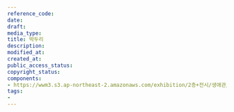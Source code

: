 ```yaml
---
reference_code: 
date: 
draft: 
media_type: 
title: 박두리
description: 
modified_at: 
created_at: 
public_access_status: 
copyright_status: 
components:
- https://wwm3.s3.ap-northeast-2.amazonaws.com/exhibition/2층+전시/생애관/할머니들/박두리.jpg
tags:
- 
---
```

